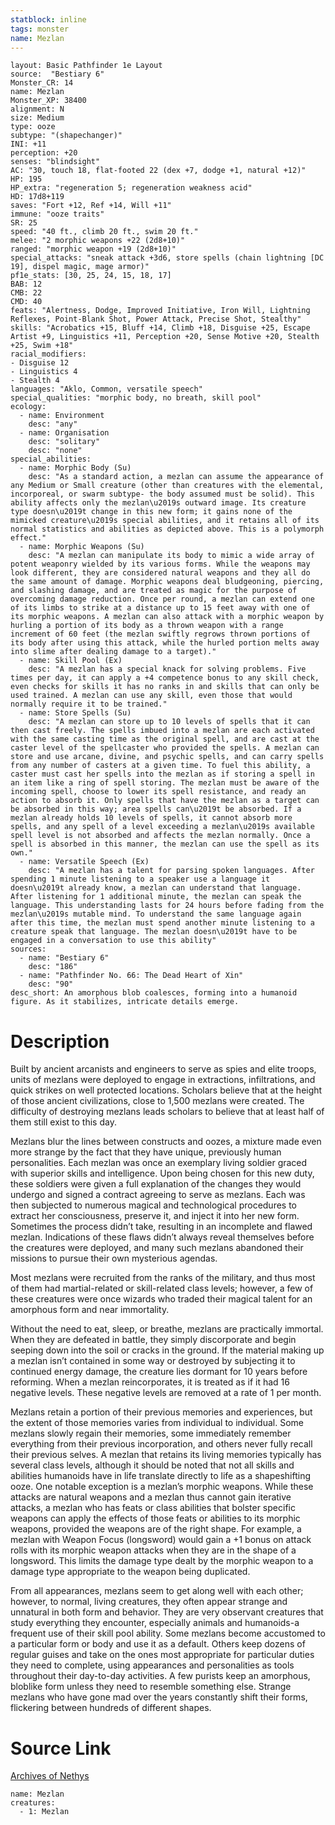 ```yaml
---
statblock: inline
tags: monster
name: Mezlan
---
```

```statblock
layout: Basic Pathfinder 1e Layout
source:  "Bestiary 6"
Monster_CR: 14
name: Mezlan
Monster_XP: 38400
alignment: N
size: Medium
type: ooze
subtype: "(shapechanger)"
INI: +11
perception: +20
senses: "blindsight"
AC: "30, touch 18, flat-footed 22 (dex +7, dodge +1, natural +12)"
HP: 195
HP_extra: "regeneration 5; regeneration weakness acid"
HD: 17d8+119
saves: "Fort +12, Ref +14, Will +11"
immune: "ooze traits"
SR: 25
speed: "40 ft., climb 20 ft., swim 20 ft."
melee: "2 morphic weapons +22 (2d8+10)"
ranged: "morphic weapon +19 (2d8+10)"
special_attacks: "sneak attack +3d6, store spells (chain lightning [DC 19], dispel magic, mage armor)"
pf1e_stats: [30, 25, 24, 15, 18, 17]
BAB: 12
CMB: 22
CMD: 40
feats: "Alertness, Dodge, Improved Initiative, Iron Will, Lightning Reflexes, Point-Blank Shot, Power Attack, Precise Shot, Stealthy"
skills: "Acrobatics +15, Bluff +14, Climb +18, Disguise +25, Escape Artist +9, Linguistics +11, Perception +20, Sense Motive +20, Stealth +25, Swim +18"
racial_modifiers:
- Disguise 12
- Linguistics 4
- Stealth 4
languages: "Aklo, Common, versatile speech"
special_qualities: "morphic body, no breath, skill pool"
ecology:
  - name: Environment
    desc: "any"
  - name: Organisation
    desc: "solitary"
    desc: "none"
special_abilities:
  - name: Morphic Body (Su)
    desc: "As a standard action, a mezlan can assume the appearance of any Medium or Small creature (other than creatures with the elemental, incorporeal, or swarm subtype- the body assumed must be solid). This ability affects only the mezlan\u2019s outward image. Its creature type doesn\u2019t change in this new form; it gains none of the mimicked creature\u2019s special abilities, and it retains all of its normal statistics and abilities as depicted above. This is a polymorph effect."
  - name: Morphic Weapons (Su)
    desc: "A mezlan can manipulate its body to mimic a wide array of potent weaponry wielded by its various forms. While the weapons may look different, they are considered natural weapons and they all do the same amount of damage. Morphic weapons deal bludgeoning, piercing, and slashing damage, and are treated as magic for the purpose of overcoming damage reduction. Once per round, a mezlan can extend one of its limbs to strike at a distance up to 15 feet away with one of its morphic weapons. A mezlan can also attack with a morphic weapon by hurling a portion of its body as a thrown weapon with a range increment of 60 feet (the mezlan swiftly regrows thrown portions of its body after using this attack, while the hurled portion melts away into slime after dealing damage to a target)."
  - name: Skill Pool (Ex)
    desc: "A mezlan has a special knack for solving problems. Five times per day, it can apply a +4 competence bonus to any skill check, even checks for skills it has no ranks in and skills that can only be used trained. A mezlan can use any skill, even those that would normally require it to be trained."
  - name: Store Spells (Su)
    desc: "A mezlan can store up to 10 levels of spells that it can then cast freely. The spells imbued into a mezlan are each activated with the same casting time as the original spell, and are cast at the caster level of the spellcaster who provided the spells. A mezlan can store and use arcane, divine, and psychic spells, and can carry spells from any number of casters at a given time. To fuel this ability, a caster must cast her spells into the mezlan as if storing a spell in an item like a ring of spell storing. The mezlan must be aware of the incoming spell, choose to lower its spell resistance, and ready an action to absorb it. Only spells that have the mezlan as a target can be absorbed in this way; area spells can\u2019t be absorbed. If a mezlan already holds 10 levels of spells, it cannot absorb more spells, and any spell of a level exceeding a mezlan\u2019s available spell level is not absorbed and affects the mezlan normally. Once a spell is absorbed in this manner, the mezlan can use the spell as its own."
  - name: Versatile Speech (Ex)
    desc: "A mezlan has a talent for parsing spoken languages. After spending 1 minute listening to a speaker use a language it doesn\u2019t already know, a mezlan can understand that language. After listening for 1 additional minute, the mezlan can speak the language. This understanding lasts for 24 hours before fading from the mezlan\u2019s mutable mind. To understand the same language again after this time, the mezlan must spend another minute listening to a creature speak that language. The mezlan doesn\u2019t have to be engaged in a conversation to use this ability"
sources:
  - name: "Bestiary 6"
    desc: "186"
  - name: "Pathfinder No. 66: The Dead Heart of Xin"
    desc: "90"
desc_short: An amorphous blob coalesces, forming into a humanoid figure. As it stabilizes, intricate details emerge.
```
# Description
Built by ancient arcanists and engineers to serve as spies and elite troops, units of mezlans were deployed to engage in extractions, infiltrations, and quick strikes on well protected locations. Scholars believe that at the height of those ancient civilizations, close to 1,500 mezlans were created. The difficulty of destroying mezlans leads scholars to believe that at least half of them still exist to this day. 

Mezlans blur the lines between constructs and oozes, a mixture made even more strange by the fact that they have unique, previously human personalities. Each mezlan was once an exemplary living soldier graced with superior skills and intelligence. Upon being chosen for this new duty, these soldiers were given a full explanation of the changes they would undergo and signed a contract agreeing to serve as mezlans. Each was then subjected to numerous magical and technological procedures to extract her consciousness, preserve it, and inject it into her new form. Sometimes the process didn’t take, resulting in an incomplete and flawed mezlan. Indications of these flaws didn’t always reveal themselves before the creatures were deployed, and many such mezlans abandoned their missions to pursue their own mysterious agendas. 

Most mezlans were recruited from the ranks of the military, and thus most of them had martial-related or skill-related class levels; however, a few of these creatures were once wizards who traded their magical talent for an amorphous form and near immortality. 

Without the need to eat, sleep, or breathe, mezlans are practically immortal. When they are defeated in battle, they simply discorporate and begin seeping down into the soil or cracks in the ground. If the material making up a mezlan isn’t contained in some way or destroyed by subjecting it to continued energy damage, the creature lies dormant for 10 years before reforming. When a mezlan reincorporates, it is treated as if it had 16 negative levels. These negative levels are removed at a rate of 1 per month. 

Mezlans retain a portion of their previous memories and experiences, but the extent of those memories varies from individual to individual. Some mezlans slowly regain their memories, some immediately remember everything from their previous incorporation, and others never fully recall their previous selves. A mezlan that retains its living memories typically has several class levels, although it should be noted that not all skills and abilities humanoids have in life translate directly to life as a shapeshifting ooze. One notable exception is a mezlan’s morphic weapons. While these attacks are natural weapons and a mezlan thus cannot gain iterative attacks, a mezlan who has feats or class abilities that bolster specific weapons can apply the effects of those feats or abilities to its morphic weapons, provided the weapons are of the right shape. For example, a mezlan with Weapon Focus (longsword) would gain a +1 bonus on attack rolls with its morphic weapon attacks when they are in the shape of a longsword. This limits the damage type dealt by the morphic weapon to a damage type appropriate to the weapon being duplicated. 

From all appearances, mezlans seem to get along well with each other; however, to normal, living creatures, they often appear strange and unnatural in both form and behavior. They are very observant creatures that study everything they encounter, especially animals and humanoids-a frequent use of their skill pool ability. Some mezlans become accustomed to a particular form or body and use it as a default. Others keep dozens of regular guises and take on the ones most appropriate for particular duties they need to complete, using appearances and personalities as tools throughout their day-to-day activities. A few purists keep an amorphous, bloblike form unless they need to resemble something else. Strange mezlans who have gone mad over the years constantly shift their forms, flickering between hundreds of different shapes.
# Source Link
[Archives of Nethys](https://aonprd.com/MonsterDisplay.aspx?ItemName=Mezlan)
```encounter-table
name: Mezlan
creatures:
  - 1: Mezlan
```
